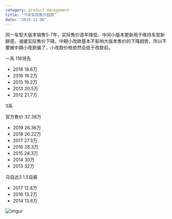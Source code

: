 ```yaml
---
category: product management
title: "汽车实际售价趋势"
date: "2019-11-06"
---
```


同一车型大版本销售5-7年，实际售价逐年降低，中间小版本更新用于维持车型新鲜感，减缓实际售价下降。中期小改款基本不影响大版本售价的下降趋势，所以不要被中期小改款骗了，小改款价格依然会低于改款前。

一系 116领先

- 2018 18.6万
- 2016 19.2万
- 2015 19.2万
- 2013 20.5万
- 2012 21.7万

3系

官方售价 32.38万

- 2019 26.36万
- 2018 26.22万
- 2017 27.3万
- 2016 28.3万
- 2015 28.3万
- 2014 30万
- 2013 32万

马自达3 1.5自豪

- 2017 12.8万
- 2016 13.2万
- 2014 13.6万

![Imgur](https://goooooouwa.oss-cn-beijing.aliyuncs.com/img/CxDVVyj.png)
